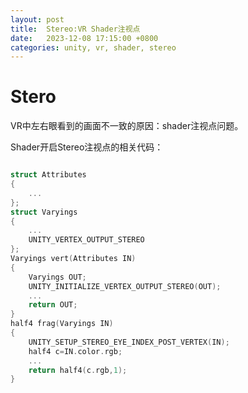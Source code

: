 ```yaml
---
layout: post
title:  Stereo:VR Shader注视点
date:   2023-12-08 17:15:00 +0800
categories: unity, vr, shader, stereo
---
```

# Stero
VR中左右眼看到的画面不一致的原因：shader注视点问题。  

Shader开启Stereo注视点的相关代码：

```c

struct Attributes
{
    ...
};
struct Varyings
{
    ...
    UNITY_VERTEX_OUTPUT_STEREO
};
Varyings vert(Attributes IN)
{
    Varyings OUT;
    UNITY_INITIALIZE_VERTEX_OUTPUT_STEREO(OUT);
    ...
    return OUT;
}
half4 frag(Varyings IN)
{
    UNITY_SETUP_STEREO_EYE_INDEX_POST_VERTEX(IN);
    half4 c=IN.color.rgb;
    ...
    return half4(c.rgb,1);
}

```
